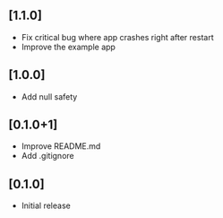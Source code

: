 ## [1.1.0]

* Fix critical bug where app crashes right after restart
* Improve the example app

## [1.0.0]
* Add null safety

## [0.1.0+1]

* Improve README.md
* Add .gitignore

## [0.1.0]

* Initial release
